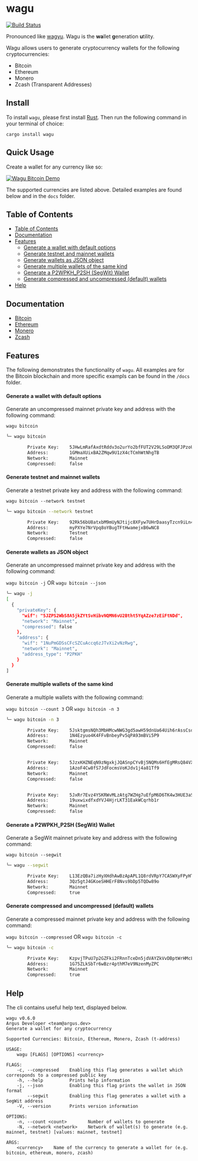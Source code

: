 # wagu
[![Build Status](https://travis-ci.com/ArgusObserver/wagu.svg?token=vLs9yE9nZjZuPeG7pEBi&branch=master)](https://travis-ci.com/ArgusObserver/wagu)

Pronounced like [wagyu](https://en.wikipedia.org/wiki/Wagyu). Wagu is the **wa**llet **g**eneration **u**tility.

Wagu allows users to generate cryptocurrency wallets for the following cryptocurrencies:

- Bitcoin
- Ethereum
- Monero
- Zcash (Transparent Addresses)

## <a name='Install'></a>Install

To install `wagu`, please first install [Rust](https://www.rust-lang.org/en-US/). Then run the following command in your terminal of choice:

```cargo install wagu```

## <a name='QuickUsage'></a>Quick Usage

Create a wallet for any currency like so:

[![Wagu Bitcoin Demo](https://i.gyazo.com/134f7a29c4accef35ff730430cd87b52.gif)](https://gyazo.com/134f7a29c4accef35ff730430cd87b52)

The supported currencies are listed above. Detailed examples are found below and in the `docs` folder.

## <a name='TableofContents'></a>Table of Contents

* [Table of Contents](#TableofContents)
* [Documentation](#documentation)
* [Features](#Features)
	* [Generate a wallet with default options](#Generateawalletwithdefaultoptions)
	* [Generate testnet and mainnet wallets](#Generatetestnetandmainnetwallets)
	* [Generate wallets as JSON object](#GeneratewalletsasJSONobject)
	* [Generate multiple wallets of the same kind](#Generatemultiplewalletsofthesamekind)
	* [Generate a P2WPKH_P2SH (SegWit) Wallet](#GenerateaP2WPKHSegWitWallet)
	* [Generate compressed and uncompressed (default) wallets](#Generatecompressedanduncompresseddefaultwallets)
* [Help](#Help)

## Documentation

* [Bitcoin](./docs/bitcoin.md)
* [Ethereum](./docs/ethereum.md)
* [Monero](./docs/monero.md)
* [Zcash](./docs/zcash.md)

##  <a name='Features'></a>Features

The following demonstrates the functionality of `wagu`. All examples are for the Bitcoin blockchain and more specific exampls can be found in the `/docs` folder.

#### <a name='Generateawalletwithdefaultoptions'></a>Generate a wallet with default options

Generate an uncompressed mainnet private key and address with the following command:

`wagu bitcoin`

```bash
╰─ wagu bitcoin

        Private Key:    5JHwLmRafAxdtRddv3o2urYo2bfFUT2V29LSoDM3QFJPzoUoBJT
        Address:        1GMmaXUixBA2ZMqw9U1zX4cTCmhWtNhgTB
        Network:        Mainnet
        Compressed:     false
```

#### <a name='Generatetestnetandmainnetwallets'></a>Generate testnet and mainnet wallets

Generate a testnet private key and address with the following command:

`wagu bitcoin --network testnet`

```bash
╰─ wagu bitcoin --network testnet

        Private Key:    92Rk56bU8atxbM9mUyNJtijc8XFyw7UHrDaasyTzcn9iLn4M9Le
        Address:        myPXYe7NrVpq8oYBugTFtHwamejxB6wNC8
        Network:        Testnet
        Compressed:     false
```

#### <a name='GeneratewalletsasJSONobject'></a>Generate wallets as JSON object

Generate an uncompressed mainnet private key and address with the following command:

`wagu bitcoin -j` OR `wagu bitcoin --json`

```bash
╰─ wagu -j
[
  {
    "privateKey": {
      "wif": "5JZPS2WbS8A5jkZYtSvHibvNQMN6vU2Btht5YqAZze7zEiFtNDd",
      "network": "Mainnet",
      "compressed": false
    },
    "address": {
      "wif": "1NuPmGDSsCFcSZCuAccq6zJTvXi2vNzRwg",
      "network": "Mainnet",
      "address_type": "P2PKH"
    }
  }
]
```

#### <a name='Generatemultiplewalletsofthesamekind'></a>Generate multiple wallets of the same kind

Generate a multiple wallets with the following command:

`wagu bitcoin --count 3` OR `wagu bitcoin -n 3`

```bash
╰─ wagu bitcoin -n 3

        Private Key:    5JsktgmsNQh3MbHMcwNWG3gd5awH59dnUa64Uih6rAssCsdjjU9
        Address:        1N4Ezyuo4K4FFvBnbeyPv5qPA93mBVi5P9
        Network:        Mainnet
        Compressed:     false


        Private Key:    5JzxKHZNEqN9zNgxkjJQASnpCYvBj5NQMs6HfEgMRsQ84VXJpyU
        Address:        1AzoF4Cw8fS7JdFocmsVoKJdv1j4a81Tf9
        Network:        Mainnet
        Compressed:     false


        Private Key:    5JxRr7Evz4YSKRWvMLzAtg7WZHg7uEfpM6D6TK4w3HUE3aSQbF7
        Address:        19uxwixdfxdYVJ4HjrLKT31EakWCqrhb1r
        Network:        Mainnet
        Compressed:     false
```

#### <a name='GenerateaP2WPKHSegWitWallet'></a>Generate a P2WPKH_P2SH (SegWit) Wallet

Generate a SegWit mainnet private key and address with the following command:

`wagu bitcoin --segwit`

```bash
╰─ wagu --segwit

        Private Key:    L13EzQBa7izHyXHdhAwBzApAPL1Q8rdVRpY7CASWXyFPyHTuPJxs
        Address:        3Qz5gtJ4GKoeSHHErF8Nvs9bDp5TQDw89o
        Network:        Mainnet
        Compressed:     true
```

#### <a name='Generatecompressedanduncompresseddefaultwallets'></a>Generate compressed and uncompressed (default) wallets 

Generate a compressed mainnet private key and address with the following command:

`wagu bitcoin --compressed` OR `wagu bitcoin -c`

```bash
╰─ wagu bitcoin -c

        Private Key:    KzpvjTPuU7p2GZFki2FRnnTceDn5jdVAYZkVvDBptWrHMcLeGWFn
        Address:        1G75ZLkSbTr6wBzr4pthM7eV9NzenMyZPC
        Network:        Mainnet
        Compressed:     true
```

## <a name='Help'></a>Help

The cli contains useful help text, displayed below.

```
wagu v0.6.0
Argus Developer <team@argus.dev>
Generate a wallet for any cryptocurrency

Supported Currencies: Bitcoin, Ethereum, Monero, Zcash (t-address)

USAGE:
    wagu [FLAGS] [OPTIONS] <currency>

FLAGS:
    -c, --compressed    Enabling this flag generates a wallet which corresponds to a compressed public key
    -h, --help          Prints help information
    -j, --json          Enabling this flag prints the wallet in JSON format
        --segwit        Enabling this flag generates a wallet with a SegWit address
    -V, --version       Prints version information

OPTIONS:
    -n, --count <count>        Number of wallets to generate
    -N, --network <network>    Network of wallet(s) to generate (e.g. mainnet, testnet) [values: mainnet, testnet]

ARGS:
    <currency>    Name of the currency to generate a wallet for (e.g. bitcoin, ethereum, monero, zcash)
```
